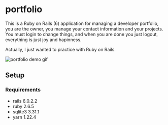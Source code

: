 # portfolio

This is a Ruby on Rails (6) application for managing a developer portfolio,
you are the owner, you manage your contact information and your projects. You
must login to change things, and when you are done you just logout, everything
is just joy and hapinness.

Actually, I just wanted to practice with Ruby on Rails.

![portfolio demo gif](./doc/demo.gif)

## Setup

### Requirements

- rails 6.0.2.2
- ruby 2.6.5
- sqlite3 3.31.1
- yarn 1.22.4
